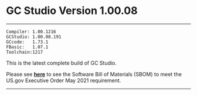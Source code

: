 # GC Studio Version 1.00.08

----
    Compiler: 1.00.1216
    GCStudio: 1.00.08.191
    GCcode:   1.73.1
    FBasic:   1.07.1
    Toolchain:1217

This is the latest complete build of GC Studio.

Please see [**here**]( https://sourceforge.net/p/gcbasic/discussion/579126/thread/0d009b1785/ "Software Bill of Materials (SBOM) - US.gov Executive Order May 2021") to see the Software Bill of Materials (SBOM) to meet the US.gov Executive Order May 2021 requirement.

----


